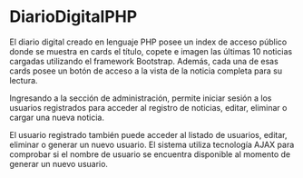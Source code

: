# DiarioDigitalPHP

El diario digital creado en lenguaje PHP posee un index de acceso público donde se muestra en cards el título, copete e imagen las últimas 10 noticias cargadas utilizando el framework Bootstrap. Además, cada una de esas cards posee un botón de acceso a la vista de la noticia completa para su lectura.

Ingresando a la sección de administración, permite iniciar sesión a los usuarios registrados para acceder al registro de noticias, editar, eliminar o cargar una nueva noticia.

El usuario registrado también puede acceder al listado de usuarios, editar, eliminar o generar un nuevo usuario. El sistema utiliza tecnología AJAX para comprobar si el nombre de usuario se encuentra disponible al momento de generar un nuevo usuario.
